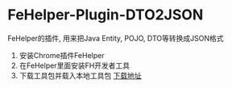 # FeHelper-Plugin-DTO2JSON
FeHelper的插件, 用来把Java Entity, POJO, DTO等转换成JSON格式   

1. 安装Chrome插件FeHelper   
2. 在FeHelper里面安装FH开发者工具
3. 下载工具包并载入本地工具包 [下载地址](https://github.com/cccy0/FeHelper-Plugin-DTO2JSON/releases)
